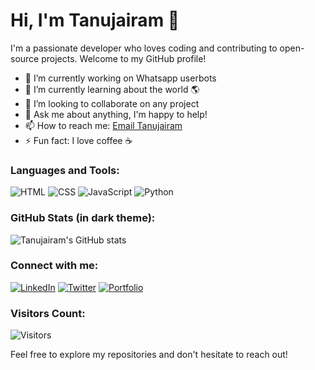 # Hi, I'm Tanujairam 👋

I'm a passionate developer who loves coding and contributing to open-source projects. Welcome to my GitHub profile!

- 🔭 I’m currently working on Whatsapp userbots
- 🌱 I’m currently learning about the world 🌎
- 👯 I’m looking to collaborate on any project 
- 💬 Ask me about anything, I'm happy to help!
- 📫 How to reach me: [Email Tanujairam](mailto:tanujairamtanu@gmail.com.com)
- ⚡ Fun fact: I love coffee ☕

### Languages and Tools:
<!-- Add your favorite programming languages and tools here -->
![HTML](https://img.shields.io/badge/HTML-5F4E0E?style=flat&logo=html5&style=dark)
![CSS](https://img.shields.io/badge/CSS-1572B6?style=flat&logo=css3&style=dark)
![JavaScript](https://img.shields.io/badge/JavaScript-F7DF1E?style=flat&logo=javascript&style=dark)
![Python](https://img.shields.io/badge/Python-3776AB?style=flat&logo=python&style=dark)

### GitHub Stats (in dark theme):
<!-- Add your GitHub stats using https://github.com/anuraghazra/github-readme-stats -->
![Tanujairam's GitHub stats](https://github-readme-stats.vercel.app/api?username=TanujairamV&show_icons=true&theme=dark)

### Connect with me:
<!-- Add your social media and contact links here -->
[![LinkedIn](https://img.shields.io/badge/LinkedIn-0A66C2?style=flat&logo=linkedin&style=dark)](https://www.linkedin.com/in/your-profile)
[![Twitter](https://img.shields.io/badge/Twitter-1DA1F2?style=flat&logo=twitter&style=dark)](https://twitter.com/your-handle)
[![Portfolio](https://img.shields.io/badge/Portfolio-9E20E8?style=flat&style=dark)](https://your-portfolio.com)

### Visitors Count:
<!-- Add the visitor badge in dark theme -->
![Visitors](https://profile-counter.glitch.me/{Tanujairam123}/count.svg)

Feel free to explore my repositories and don't hesitate to reach out!
